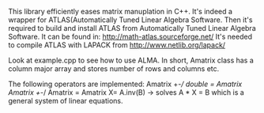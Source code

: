 This library efficiently eases matrix manuplation in C++. It's indeed a wrapper for ATLAS(Automatically Tuned Linear Algebra Software. 
Then it's required to build and install ATLAS from Automatically Tuned Linear Algebra Software.
It can be found in: http://math-atlas.sourceforge.net/
It's needed to compile ATLAS with LAPACK from http://www.netlib.org/lapack/

Look at example.cpp to see how to use ALMA.
In short, Amatrix class has a column major array and stores number of rows and columns etc.

The following operators are implemented:
Amatrix +*-/ double = Amatrix
Amatrix +*-/ Amatrix = Amatrix
X= A.inv(B) -> solves A * X = B which is a general system of linear equations.
